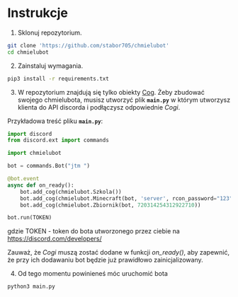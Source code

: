 # Instrukcje
1. Sklonuj repozytorium.
```bash
git clone 'https://github.com/stabor705/chmielubot'
cd chmielubot
```
2. Zainstaluj wymagania.
```bash
pip3 install -r requirements.txt
```
3. W repozytorium znajdują się tylko obiekty [Cog](https://discordpy.readthedocs.io/en/latest/ext/commands/cogs.html). Żeby zbudować swojego chmielubota, musisz utworzyć plik **`main.py`** w którym utworzysz klienta do API discorda i podłączysz odpowiednie *Cogi*.

Przykładowa treść pliku **`main.py`**:
```python
import discord
from discord.ext import commands

import chmielubot

bot = commands.Bot("jtm ")

@bot.event
async def on_ready():
    bot.add_cog(chmielubot.Szkola())
    bot.add_cog(chmielubot.Minecraft(bot, 'server', rcon_password="123"))
    bot.add_cog(chmielubot.Zbiornik(bot, 720314254312922710))

bot.run(TOKEN)
```
gdzie TOKEN - token do bota utworzonego przez ciebie na https://discord.com/developers/

Zauważ, że *Cogi* muszą zostać dodane w funkcji *on_ready()*, aby zapewnić, że przy ich dodawaniu bot będzie już prawidłowo zainicjalizowany.

4. Od tego momentu powinieneś móc uruchomić bota
```bash
python3 main.py
```